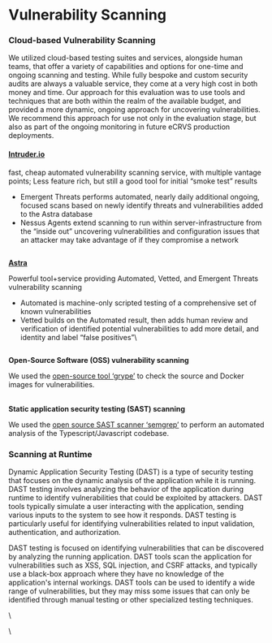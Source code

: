 # Vulnerability Scanning

### Cloud-based Vulnerability Scanning

We utilized cloud-based testing suites and services, alongside human teams, that offer a variety of capabilities and options for one-time and ongoing scanning and testing. While fully bespoke and custom security audits are always a valuable service, they come at a very high cost in both money and time. Our approach for this evaluation was to use tools and techniques that are both within the realm of the available budget, and provided a more dynamic, ongoing approach for uncovering vulnerabilities. We recommend this approach for use not only in the evaluation stage, but also as part of the ongoing monitoring in future eCRVS production deployments.

#### [Intruder.io](https://intruder.io)

fast, cheap automated vulnerability scanning service, with multiple vantage points; Less feature rich, but still a good tool for initial “smoke test” results

* Emergent Threats performs automated, nearly daily additional ongoing, focused scans based on newly identify threats and vulnerabilities added to the Astra database
* Nessus Agents extend scanning to run within server-infrastructure from the “inside out” uncovering vulnerabilities and configuration issues that an attacker may take advantage of if they compromise a network

<figure><img src="../.gitbook/assets/Screenshot 2024-05-13 at 9.43.33 PM.png" alt=""><figcaption></figcaption></figure>

[**Astra**](https://getastra.com)

Powerful tool+service providing Automated, Vetted, and Emergent Threats vulnerability scanning

* Automated is machine-only scripted testing of a comprehensive set of known vulnerabilities
* Vetted builds on the Automated result, then adds human review and verification of identified potential vulnerabilities to add more detail, and identity and label “false positives”\


<figure><img src="../.gitbook/assets/Screenshot 2024-05-13 at 9.43.55 PM.png" alt=""><figcaption></figcaption></figure>

**Open-Source Software (OSS) vulnerability scanning**

We used the [open-source tool ‘grype’](https://github.com/anchore/grype) to check the source and Docker images for vulnerabilities.&#x20;

\
**Static application security testing (SAST) scanning**

We used the [open source SAST scanner ‘semgrep’](https://semgrep.dev/) to perform an automated analysis of the Typescript/Javascript codebase.&#x20;

### Scanning at Runtime

Dynamic Application Security Testing (DAST) is a type of security testing that focuses on the dynamic analysis of the application while it is running. DAST testing involves analyzing the behavior of the application during runtime to identify vulnerabilities that could be exploited by attackers. DAST tools typically simulate a user interacting with the application, sending various inputs to the system to see how it responds. DAST testing is particularly useful for identifying vulnerabilities related to input validation, authentication, and authorization.

DAST testing is focused on identifying vulnerabilities that can be discovered by analyzing the running application. DAST tools scan the application for vulnerabilities such as XSS, SQL injection, and CSRF attacks, and typically use a black-box approach where they have no knowledge of the application's internal workings. DAST tools can be used to identify a wide range of vulnerabilities, but they may miss some issues that can only be identified through manual testing or other specialized testing techniques.



\


\
